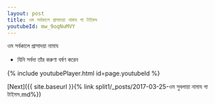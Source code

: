 ```yaml
---
layout: post
title: ওম সর্বকালে প্রাসাদয়া নামায গা টাইমস
youtubeId: mw_9oqNuMVY
---
```

 
 
 ওম সর্বকালে প্রাসাদয়া নামায  
 
 -  যিনি সর্বদা তাঁর করুণা বর্ষণ করেন 
 
  
 
  
 
 
 
 
 
 


{% include youtubePlayer.html id=page.youtubeId %}
 
[Next]({{ site.baseurl }}{% link  split1/_posts/2017-03-25-ওম সুবলায়া নামায গা টাইমস.md%})
 
